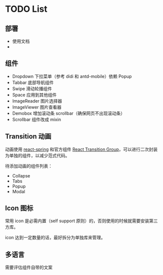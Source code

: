 # TODO List

## 部署

- 使用文档
-

## 组件

- Dropdown 下拉菜单（参考 didi 和 antd-mobile）依赖 Popup
- Tabbar 底部导航组件
- Swipe 滑动轮播组件
- Space 应用到其他组件
- ImageReader 图片选择器
- ImageViewer 图片查看器
- Demobox 增加滚动条 scrollbar（确保网页不出现滚动条）
- Scrollbar 组件改成 mixin

## Transition 动画

动画使用 [react-spring](https://github.com/pmndrs/react-spring) 和官方组件 [React Transition Group](https://reactcommunity.org/react-transition-group/with-react-router)，可以进行二次封装为单独的组件，以减少范式代码。

待添加动画的组件列表：

- Collapse
- Tabs
- Popup
- Modal

## Icon 图标

常用 icon 是必需内置（self support 原则）的，否则使用的时候就需要安装第三方库。

icon 达到一定数量的话，最好拆分为单独库来管理。

## 多语言

需要评估组件自带的文案